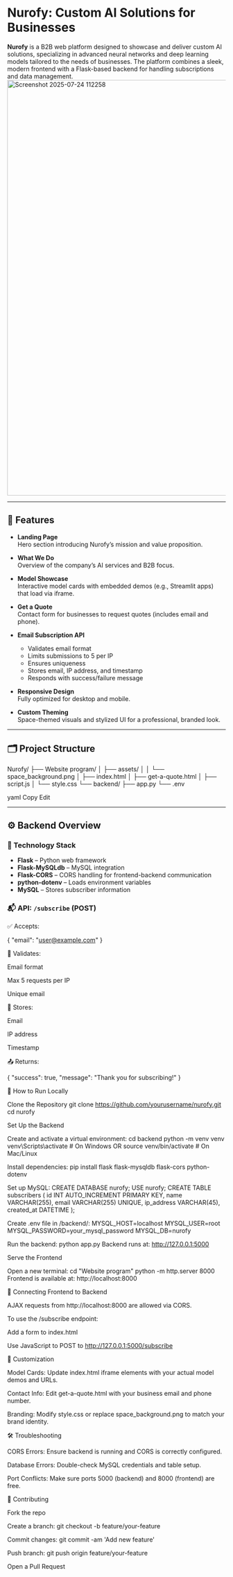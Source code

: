 # Nurofy: Custom AI Solutions for Businesses

**Nurofy** is a B2B web platform designed to showcase and deliver custom AI solutions, specializing in advanced neural networks and deep learning models tailored to the needs of businesses. The platform combines a sleek, modern frontend with a Flask-based backend for handling subscriptions and data management.
<img width="1920" height="958" alt="Screenshot 2025-07-24 112258" src="https://github.com/user-attachments/assets/a704608d-28fa-4762-8bee-eecab7497b6f" />

---

## 🚀 Features

- **Landing Page**  
  Hero section introducing Nurofy’s mission and value proposition.

- **What We Do**  
  Overview of the company’s AI services and B2B focus.

- **Model Showcase**  
  Interactive model cards with embedded demos (e.g., Streamlit apps) that load via iframe.

- **Get a Quote**  
  Contact form for businesses to request quotes (includes email and phone).

- **Email Subscription API**  
  - Validates email format  
  - Limits submissions to 5 per IP  
  - Ensures uniqueness  
  - Stores email, IP address, and timestamp  
  - Responds with success/failure message

- **Responsive Design**  
  Fully optimized for desktop and mobile.

- **Custom Theming**  
  Space-themed visuals and stylized UI for a professional, branded look.

---

## 🗂️ Project Structure

Nurofy/
├── Website program/
│ ├── assets/
│ │ └── space_background.png
│ ├── index.html
│ ├── get-a-quote.html
│ ├── script.js
│ └── style.css
└── backend/
├── app.py
└── .env

yaml
Copy
Edit

---

## ⚙️ Backend Overview

### 🔧 Technology Stack
- **Flask** – Python web framework  
- **Flask-MySQLdb** – MySQL integration  
- **Flask-CORS** – CORS handling for frontend-backend communication  
- **python-dotenv** – Loads environment variables  
- **MySQL** – Stores subscriber information

### 📬 API: `/subscribe` (POST)

✅ Accepts:

{
"email": "user@example.com"
}

🧪 Validates:

Email format

Max 5 requests per IP

Unique email

💾 Stores:

Email

IP address

Timestamp

📤 Returns:

{
"success": true,
"message": "Thank you for subscribing!"
}

🧪 How to Run Locally

Clone the Repository
git clone https://github.com/yourusername/nurofy.git
cd nurofy

Set Up the Backend

Create and activate a virtual environment:
cd backend
python -m venv venv
venv\Scripts\activate # On Windows
OR
source venv/bin/activate # On Mac/Linux

Install dependencies:
pip install flask flask-mysqldb flask-cors python-dotenv

Set up MySQL:
CREATE DATABASE nurofy;
USE nurofy;
CREATE TABLE subscribers (
id INT AUTO_INCREMENT PRIMARY KEY,
name VARCHAR(255),
email VARCHAR(255) UNIQUE,
ip_address VARCHAR(45),
created_at DATETIME
);

Create .env file in /backend/:
MYSQL_HOST=localhost
MYSQL_USER=root
MYSQL_PASSWORD=your_mysql_password
MYSQL_DB=nurofy

Run the backend:
python app.py
Backend runs at: http://127.0.0.1:5000

Serve the Frontend

Open a new terminal:
cd "Website program"
python -m http.server 8000
Frontend is available at: http://localhost:8000

🔗 Connecting Frontend to Backend

AJAX requests from http://localhost:8000 are allowed via CORS.

To use the /subscribe endpoint:

Add a form to index.html

Use JavaScript to POST to http://127.0.0.1:5000/subscribe

🎨 Customization

Model Cards:
Update index.html iframe elements with your actual model demos and URLs.

Contact Info:
Edit get-a-quote.html with your business email and phone number.

Branding:
Modify style.css or replace space_background.png to match your brand identity.

🛠️ Troubleshooting

CORS Errors:
Ensure backend is running and CORS is correctly configured.

Database Errors:
Double-check MySQL credentials and table setup.

Port Conflicts:
Make sure ports 5000 (backend) and 8000 (frontend) are free.

🤝 Contributing

Fork the repo

Create a branch:
git checkout -b feature/your-feature

Commit changes:
git commit -am 'Add new feature'

Push branch:
git push origin feature/your-feature

Open a Pull Request
